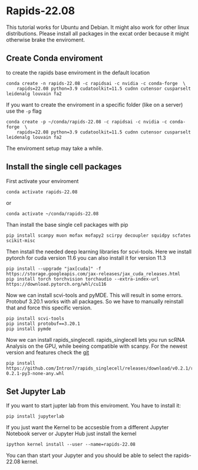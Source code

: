 # Rapids-22.08

This tutorial works for Ubuntu and Debian. It might also work for other linux distributions. Please install all packages in the excat order because it might otherwise brake the enviroment.

## Create Conda enviroment
to create the rapids base enviroment in the default location

```
conda create -n rapids-22.08 -c rapidsai -c nvidia -c conda-forge  \
    rapids=22.08 python=3.9 cudatoolkit=11.5 cudnn cutensor cusparselt leidenalg louvain fa2 
```
If you want to create the enviroment in a specific folder (like on a server) use the `-p` flag
```
conda create -p ~/conda/rapids-22.08 -c rapidsai -c nvidia -c conda-forge  \
    rapids=22.08 python=3.9 cudatoolkit=11.5 cudnn cutensor cusparselt leidenalg louvain fa2 
```
The enviroment setup may take a while.

## Install the single cell packages
First activate your enviroment
```
conda activate rapids-22.08
```
or
```
conda activate ~/conda/rapids-22.08
```
Than install the base single cell packages with pip
```
pip install scanpy muon mofax mofapy2 scirpy decoupler squidpy scfates scikit-misc
```
Then install the needed deep learning libraries for scvi-tools.
Here we install pytorch for cuda version 11.6 you can also install it for version 11.3
```
pip install --upgrade "jax[cuda]" -f https://storage.googleapis.com/jax-releases/jax_cuda_releases.html
pip install torch torchvision torchaudio --extra-index-url https://download.pytorch.org/whl/cu116
```
Now we can install scvi-tools and pyMDE. This will result in some errors. Protobuf 3.20.1 works with all packages. So we have to manually reinstall that and force this specific version.
```
pip install scvi-tools
pip install protobuf==3.20.1
pip install pymde
```
Now we can install rapids_singlecell. rapids_singlecell lets you run scRNA Analysis on the GPU, while beeing compatible with scanpy.
For the newest version and features check the [git](https://github.com/Intron7/rapids_singlecell)
```
pip install https://github.com/Intron7/rapids_singlecell/releases/download/v0.2.1/rapids_singlecell-0.2.1-py3-none-any.whl
```

## Set Jupyter Lab
If you want to start jupter lab from this enviroment. You have to install it:
```
pip install jupyterlab
```
If you just want the Kernel to be accsesble from a different Jupyter Notebook server or Jupyter Hub just install the kernel
```
ipython kernel install --user --name=rapids-22.08
```
You can than start your Jupyter and you should be able to select the rapids-22.08 kernel.


